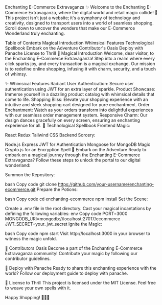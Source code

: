 Enchanting E-Commerce Extravaganza ✨
Welcome to the Enchanting E-Commerce Extravaganza, where the digital world and retail magic collide! 🌟 This project isn't just a website; it's a symphony of technology and creativity, designed to transport users into a world of seamless shopping. Scroll down to uncover the wonders that make our E-Commerce Wonderland truly enchanting.

Table of Contents
Magical Introduction
Whimsical Features
Technological Spellbook
Embark on the Adventure
Contributor's Oasis
Deploy with Panache
License to Thrill
🌈 Magical Introduction
Welcome, dear visitor, to the Enchanting E-Commerce Extravaganza! Step into a realm where every click sparks joy, and every transaction is a magical exchange. Our mission is to redefine online shopping, infusing it with charm, security, and a touch of whimsy.

✨ Whimsical Features
Radiant User Authentication: Secure user authentication using JWT for an extra layer of sparkle.
Product Showcase: Immerse yourself in a dazzling product catalog with whimsical details that come to life.
Shopping Bliss: Elevate your shopping experience with an intuitive and sleek shopping cart designed for pure enchantment.
Order Enchantment: Watch as your orders transform into delightful experiences with our seamless order management system.
Responsive Charm: Our design dances gracefully on every screen, ensuring an enchanting experience for all.
🚀 Technological Spellbook
Frontend Magic:

React
Redux
Tailwind CSS
Backend Sorcery:

Node.js
Express
JWT for Authentication
Mongoose for MongoDB Magic
Crypto.js for an Encryption Spell
🌟 Embark on the Adventure
Ready to embark on a magical journey through the Enchanting E-Commerce Extravaganza? Follow these steps to unlock the portal to our digital wonderland:

Summon the Repository:

bash
Copy code
git clone https://github.com/your-username/enchanting-ecommerce.git
Prepare the Potions:

bash
Copy code
cd enchanting-ecommerce
npm install
Set the Scene:

Create a .env file in the root directory.
Cast your magical incantations by defining the following variables:
env
Copy code
PORT=3000
MONGODB_URI=mongodb://localhost:27017/ecommerce
JWT_SECRET=your_jwt_secret
Ignite the Magic:

bash
Copy code
npm start
Visit http://localhost:3000 in your browser to witness the magic unfold.

🌈 Contributors Oasis
Become a part of the Enchanting E-Commerce Extravaganza community! Contribute your magic by following our contributor guidelines.

🚀 Deploy with Panache
Ready to share this enchanting experience with the world? Follow our deployment guide to deploy with panache.

🌟 License to Thrill
This project is licensed under the MIT License. Feel free to weave your own spells with it.

Happy Shopping! 🌟🛒✨
